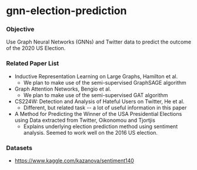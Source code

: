 # gnn-election-prediction

### Objective
Use Graph Neural Networks (GNNs) and Twitter data to predict the outcome of the 2020 US Election.

### Related Paper List

- Inductive Representation Learning on Large Graphs, Hamilton et al.
  - We plan to make use of the semi-supervised GraphSAGE algorithm 
- Graph Attention Networks, Bengio et al.
  - We plan to make use of the semi-supervised GAT algorithm
- CS224W: Detection and Analysis of Hateful Users on Twitter, He et al.
  - Different, but related task -- a lot of useful information in this paper
- A Method for Predicting the Winner of the USA Presidential Elections using Data extracted from Twitter, Oikonomou and Tjortjis
  - Explains underlying election prediction method using sentiment analysis. Seemed to work well on the 2016 US election.

### Datasets

- https://www.kaggle.com/kazanova/sentiment140
